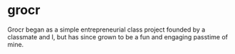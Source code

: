 # grocr

Grocr began as a simple entrepreneurial class project founded by a classmate and I, but has since grown to be a fun
and engaging passtime of mine.
